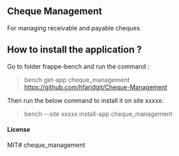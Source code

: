 ## Cheque Management

For managing receivable and payable cheques

## How to install the application ?

Go to folder frappe-bench and run the command :
> bench get-app cheque_management https://github.com/hfaridgit/Cheque-Management

Then run the below command to install it on site xxxxx:
> bench --site xxxxx install-app cheque_management

#### License

MIT#   c h e q u e _ m a n a g e m e n t  
 